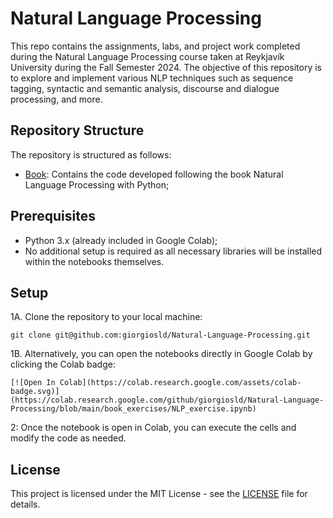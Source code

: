# Natural Language Processing
This repo contains the assignments, labs, and project work completed during the Natural Language Processing course taken at Reykjavík University during the Fall Semester 2024. The objective of this repository is to explore and implement various NLP techniques such as sequence tagging, syntactic and semantic analysis, discourse and dialogue processing, and more.

## Repository Structure
The repository is structured as follows:
- [Book](book/): Contains the code developed following the book Natural Language Processing with Python;

## Prerequisites
- Python 3.x (already included in Google Colab);
- No additional setup is required as all necessary libraries will be installed within the notebooks themselves.

## Setup
1A. Clone the repository to your local machine:
  ```
  git clone git@github.com:giorgiosld/Natural-Language-Processing.git
  ```

1B. Alternatively, you can open the notebooks directly in Google Colab by clicking the Colab badge:
  ```
  [![Open In Colab](https://colab.research.google.com/assets/colab-badge.svg)](https://colab.research.google.com/github/giorgiosld/Natural-Language-Processing/blob/main/book_exercises/NLP_exercise.ipynb)
  ```

2: Once the notebook is open in Colab, you can execute the cells and modify the code as needed.

## License
This project is licensed under the MIT License - see the [LICENSE](LICENSE) file for details.
